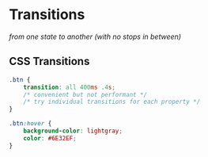 # Transitions
*from one state to another (with no stops in between)*

## CSS Transitions
```css
.btn {
    transition: all 400ms .4s;
    /* convenient but not performant */
    /* try individual transitions for each property */
}

.btn:hover {
    background-color: lightgray;
    color: #6E32EF;
}
```

